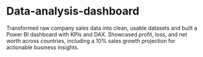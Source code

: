 # Data-analysis-dashboard
Transformed raw company sales data into clean, usable datasets and built a Power BI dashboard with KPIs and DAX. Showcased profit, loss, and net worth across countries, including a 10% sales growth projection for actionable business insights.
